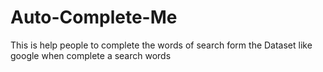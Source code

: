 # Auto-Complete-Me
This is help people to complete the words of search form the Dataset like google when complete a search words  

